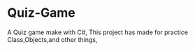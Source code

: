 # Quiz-Game
A Quiz game make with C#, This project has made for practice Class,Objects,and other things, 
